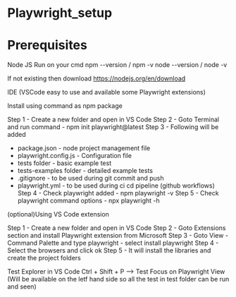 # Playwright_setup
# Prerequisites
Node JS 
Run on your cmd 
npm --version / npm -v 
node --version / node -v

If not existing then download https://nodejs.org/en/download

IDE (VSCode easy to use and available some Playwright extensions)

Install using command as npm package

Step 1 - Create a new folder and open in VS Code
Step 2 - Goto Terminal and run command - npm init playwright@latest
Step 3 - Following will be added
  - package.json - node project management file
  - playwright.config.js - Configuration file
  - tests folder -  basic example test
  - tests-examples folder - detailed example tests
  - .gitignore - to be used during git commit and push
  - playwright.yml - to be used during ci cd pipeline (github workflows)
Step 4 - Check playwright added - npm playwright -v
Step 5 - Check playwright command options - npx playwright -h

(optional)Using VS Code extension 

Step 1 - Create a new folder and open in VS Code
Step 2 - Goto Extensions section and install Playwright extension from Microsoft
Step 3 - Goto View - Command Palette and type playwright - select install playwright
Step 4 - Select the browsers and click ok
Step 5 - It will install the libraries and create the project folders



Test Explorer in VS Code 
Ctrl + Shift + P --> Test Focus on Playwright View (Will be available on the letf hand side so all the test in test folder can be run and seen)
